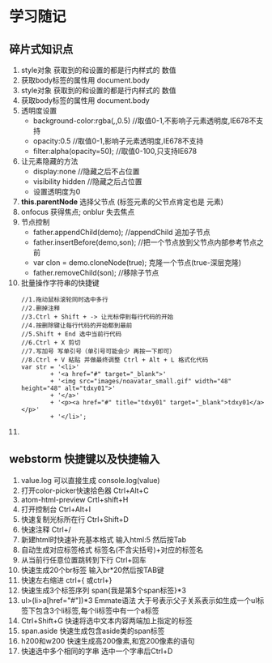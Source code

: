 # 学习随记
## 碎片式知识点
1. style对象 获取到的和设置的都是行内样式的 数值
1. 获取body标签的属性用 document.body
1. style对象 获取到的和设置的都是行内样式的 数值
1. 获取body标签的属性用 document.body
1. 透明度设置
    + background-color:rgba(*,*,0.5) //取值0-1,不影响子元素透明度,IE678不支持
    + opacity:0.5 //取值0-1,影响子元素透明度,IE678不支持
    + filter:alpha(opacity=50); //取值0-100,只支持IE678
1. 让元素隐藏的方法
    + display:none //隐藏之后不占位置
    + visibility hidden  //隐藏之后占位置
    + 设置透明度为0
1. __this.parentNode__ 选择父节点 (标签元素的父节点肯定也是 元素)
1. onfocus 获得焦点; onblur 失去焦点
1. 节点控制
    + father.appendChild(demo); //appendChild  追加子节点
    +  father.insertBefore(demo,son); //把一个节点放到父节点内部参考节点之前
    + var clon = demo.cloneNode(true); 克隆一个节点(true-深层克隆)
    + father.removeChild(son);  //移除子节点
1. 批量操作字符串的快捷键
    ```
    //1.拖动鼠标滚轮同时选中多行
    //2.删掉注释
    //3.Ctrl + Shift + -> 让光标停到每行代码的开始
    //4.按删除键让每行代码的开始都到最前
    //5.Shift + End 选中当前行代码
    //6.Ctrl + X 剪切
    //7.写加号 写单引号（单引号可能会少 再按一下即可）
    //8.Ctrl + V 粘贴 并做最终调整 Ctrl + Alt + L 格式化代码
    var str = '<li>'
            + '<a href="#" target="_blank">'
            + '<img src="images/noavatar_small.gif" width="48" height="48" alt="tdxy01">'
            + '</a>'
            + '<p><a href="#" title="tdxy01" target="_blank">tdxy01</a></p>'
            + '</li>';
    ```
1.

## webstorm 快捷键以及快捷输入
1. value.log 可以直接生成 console.log(value)
1. 打开color-picker快速拾色器	Ctrl+Alt+C
1. atom-html-preview 	Crtl+shift+H
1. 打开控制台		Ctrl+Alt+I
1. 快速复制光标所在行		Ctrl+Shift+D
1. 快速注释			Ctrl+/
1. 新建html时快速补充基本格式	输入html:5 然后按Tab
1. 自动生成对应标签格式	标签名(不含尖括号)+对应的标签名
1. 从当前行任意位置跳转到下行   	Ctrl+回车
1. 快速生成20个br标签   	输入br*20然后按TAB键
1. 快速左右缩进    		ctrl+{   或ctrl+}
1. 快速生成3个标签序列   	span{我是第$个span标签}*3
1. ul>(li>a[href="#"])*3    	Emmate语法 大于号表示父子关系表示如生成一个ul标签下包含3个li标签,每个li标签中有一个a标签
1. Ctrl+Shift+G		快速将选中文本内容两端加上指定的标签
1. span.aside		快速生成包含aside类的span标签
1. h200和w200		快速生成高200像素,和宽200像素的语句
1. 快速选中多个相同的字串	选中一个字串后Ctrl+D
